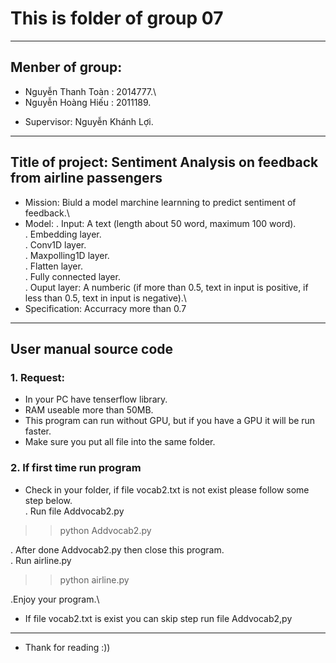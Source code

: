 # This is folder of group 07
--------------------------------

## Menber of group:

- Nguyễn Thanh Toàn : 2014777.\
- Nguyễn Hoàng Hiếu : 2011189.
* Supervisor: Nguyễn Khánh Lợi.
--------------------------------
## Title of project: Sentiment Analysis on feedback from airline passengers

- Mission: Biuld a model marchine learnning to predict sentiment of feedback.\
- Model: 
	. Input: A text (length about 50 word, maximum 100 word).\
	. Embedding layer.\
	. Conv1D layer.\
	. Maxpolling1D layer.\
	. Flatten layer.\
	. Fully connected layer.\
	. Ouput layer: A numberic (if more than 0.5, text in input is positive, if less than 0.5, text in input is negative).\
- Specification: Accurracy more than 0.7
------------------------------
## User manual source code

### 1. Request:

- In your PC have tenserflow library.
- RAM useable more than 50MB.
- This program can run without GPU, but if you have a GPU it will be run faster.
- Make sure you put all file into the same folder.
### 2. If first time run program
* Check in your folder, if file vocab2.txt is not exist please follow some step below.\
. Run file Addvocab2.py


>> python Addvocab2.py


. After done Addvocab2.py then close this program.\
. Run airline.py


>> python airline.py


.Enjoy your program.\
* If file vocab2.txt is exist you can skip step run file Addvocab2,py

---------------------------------------
* Thank for reading :))


